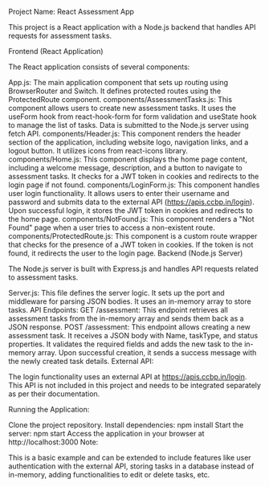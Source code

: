 Project Name: React Assessment App

This project is a React application with a Node.js backend that handles API requests for assessment tasks.

Frontend (React Application)

The React application consists of several components:

App.js: The main application component that sets up routing using BrowserRouter and Switch. It defines protected routes using the ProtectedRoute component.
components/AssessmentTasks.js: This component allows users to create new assessment tasks. It uses the useForm hook from react-hook-form for form validation and useState hook to manage the list of tasks. Data is submitted to the Node.js server using fetch API.
components/Header.js: This component renders the header section of the application, including website logo, navigation links, and a logout button. It utilizes icons from react-icons library.
components/Home.js: This component displays the home page content, including a welcome message, description, and a button to navigate to assessment tasks. It checks for a JWT token in cookies and redirects to the login page if not found.
components/LoginForm.js: This component handles user login functionality. It allows users to enter their username and password and submits data to the external API (https://apis.ccbp.in/login). Upon successful login, it stores the JWT token in cookies and redirects to the home page.
components/NotFound.js: This component renders a "Not Found" page when a user tries to access a non-existent route.
components/ProtectedRoute.js: This component is a custom route wrapper that checks for the presence of a JWT token in cookies. If the token is not found, it redirects the user to the login page.
Backend (Node.js Server)

The Node.js server is built with Express.js and handles API requests related to assessment tasks.

Server.js: This file defines the server logic. It sets up the port and middleware for parsing JSON bodies. It uses an in-memory array to store tasks.
API Endpoints:
GET /assessment: This endpoint retrieves all assessment tasks from the in-memory array and sends them back as a JSON response.
POST /assessment: This endpoint allows creating a new assessment task. It receives a JSON body with Name, taskType, and status properties. It validates the required fields and adds the new task to the in-memory array. Upon successful creation, it sends a success message with the newly created task details.
External API:

The login functionality uses an external API at https://apis.ccbp.in/login. This API is not included in this project and needs to be integrated separately as per their documentation.

Running the Application:

Clone the project repository.
Install dependencies: npm install
Start the server: npm start
Access the application in your browser at http://localhost:3000
Note:

This is a basic example and can be extended to include features like user authentication with the external API, storing tasks in a database instead of in-memory, adding functionalities to edit or delete tasks, etc.